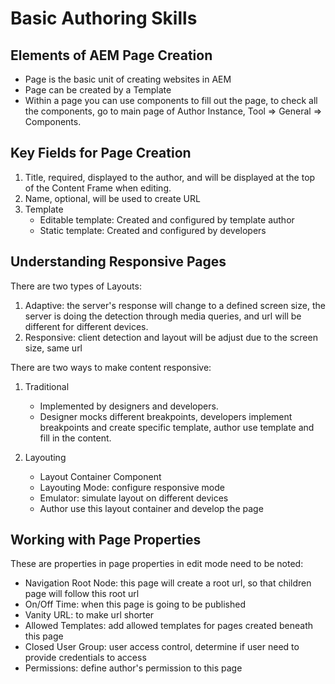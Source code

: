 # Basic Authoring Skills

## Elements of AEM Page Creation

- Page is the basic unit of creating websites in AEM
- Page can be created by a Template
- Within a page you can use components to fill out the page, to check all the components, go to main page of Author Instance, Tool => General => Components.

## Key Fields for Page Creation

1. Title, required, displayed to the author, and will be displayed at the top of the Content Frame when editing.
2. Name, optional, will be used to create URL
3. Template
   - Editable template: Created and configured by template author
   - Static template: Created and configured by developers

## Understanding Responsive Pages

There are two types of Layouts:

1. Adaptive: the server's response will change to a defined screen size, the server is doing the detection through media queries, and url will be different for different devices.
2. Responsive: client detection and layout will be adjust due to the screen size, same url

There are two ways to make content responsive:

1. Traditional

   - Implemented by designers and developers.
   - Designer mocks different breakpoints, developers implement breakpoints and create specific template, author use template and fill in the content.

2. Layouting
   - Layout Container Component
   - Layouting Mode: configure responsive mode
   - Emulator: simulate layout on different devices
   - Author use this layout container and develop the page

## Working with Page Properties

These are properties in page properties in edit mode need to be noted:

- Navigation Root Node: this page will create a root url, so that children page will follow this root url
- On/Off Time: when this page is going to be published
- Vanity URL: to make url shorter
- Allowed Templates: add allowed templates for pages created beneath this page
- Closed User Group: user access control, determine if user need to provide credentials to access
- Permissions: define author's permission to this page
